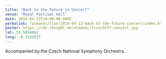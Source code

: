 ```yaml
---
title: "Back to the Future in Concert"
venue: "Royal Festival Hall"
date: 2019-04-13T14:00:00.000Z
permalink: /almanac/live/2019-04-13-back-to-the-future-concert/index.html
poster: https://cdn.rknight.me/almanac/live/bttf-concert.jpg
lat: 51.5058062
long: -0.1192037
---
```


Accompanied by the Czech National Symphony Orchestra.